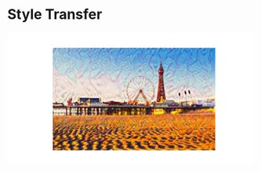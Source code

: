 # Style Transfer

![alt text](https://raw.githubusercontent.com/samuel500/Deep-Learning-Implementations/master/StyleTransfer/Figure_6.png)
